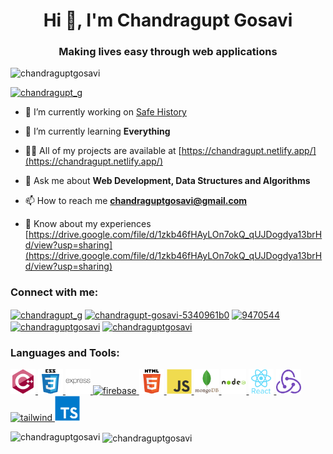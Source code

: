 <h1 align="center">Hi 👋, I'm Chandragupt Gosavi</h1>
<h3 align="center">Making lives easy through web applications</h3>

<p align="left"> <img src="https://komarev.com/ghpvc/?username=chandraguptgosavi&label=Profile%20views&color=0e75b6&style=flat" alt="chandraguptgosavi" /> </p>

<p align="left"> <a href="https://twitter.com/chandragupt_g" target="blank"><img src="https://img.shields.io/twitter/follow/chandragupt_g?logo=twitter&style=for-the-badge" alt="chandragupt_g" /></a> </p>

- 🔭 I’m currently working on [Safe History](https://chrome.google.com/webstore/detail/safe-history/hoakpodbfiokeacfknabolojboamdhdc)

- 🌱 I’m currently learning **Everything**

- 👨‍💻 All of my projects are available at [https://chandragupt.netlify.app/](https://chandragupt.netlify.app/)

- 💬 Ask me about **Web Development, Data Structures and Algorithms**

- 📫 How to reach me **chandraguptgosavi@gmail.com**

- 📄 Know about my experiences [https://drive.google.com/file/d/1zkb46fHAyLOn7okQ_qUJDogdya13brHd/view?usp=sharing](https://drive.google.com/file/d/1zkb46fHAyLOn7okQ_qUJDogdya13brHd/view?usp=sharing)

<h3 align="left">Connect with me:</h3>
<p align="left">
<a href="https://twitter.com/chandragupt_g" target="blank"><img align="center" src="https://raw.githubusercontent.com/rahuldkjain/github-profile-readme-generator/master/src/images/icons/Social/twitter.svg" alt="chandragupt_g" height="30" width="40" /></a>
<a href="https://linkedin.com/in/chandragupt-gosavi-5340961b0" target="blank"><img align="center" src="https://raw.githubusercontent.com/rahuldkjain/github-profile-readme-generator/master/src/images/icons/Social/linked-in-alt.svg" alt="chandragupt-gosavi-5340961b0" height="30" width="40" /></a>
<a href="https://stackoverflow.com/users/9470544" target="blank"><img align="center" src="https://raw.githubusercontent.com/rahuldkjain/github-profile-readme-generator/master/src/images/icons/Social/stack-overflow.svg" alt="9470544" height="30" width="40" /></a>
<a href="https://www.leetcode.com/chandraguptgosavi" target="blank"><img align="center" src="https://raw.githubusercontent.com/rahuldkjain/github-profile-readme-generator/master/src/images/icons/Social/leet-code.svg" alt="chandraguptgosavi" height="30" width="40" /></a>
<a href="https://auth.geeksforgeeks.org/user/chandraguptgosavi" target="blank"><img align="center" src="https://raw.githubusercontent.com/rahuldkjain/github-profile-readme-generator/master/src/images/icons/Social/geeks-for-geeks.svg" alt="chandraguptgosavi" height="30" width="40" /></a>
</p>

<h3 align="left">Languages and Tools:</h3>
<p align="left"> <a href="https://www.w3schools.com/cpp/" target="_blank" rel="noreferrer"> <img src="https://raw.githubusercontent.com/devicons/devicon/master/icons/cplusplus/cplusplus-original.svg" alt="cplusplus" width="40" height="40"/> </a> <a href="https://www.w3schools.com/css/" target="_blank" rel="noreferrer"> <img src="https://raw.githubusercontent.com/devicons/devicon/master/icons/css3/css3-original-wordmark.svg" alt="css3" width="40" height="40"/> </a> <a href="https://expressjs.com" target="_blank" rel="noreferrer"> <img src="https://raw.githubusercontent.com/devicons/devicon/master/icons/express/express-original-wordmark.svg" alt="express" width="40" height="40"/> </a> <a href="https://firebase.google.com/" target="_blank" rel="noreferrer"> <img src="https://www.vectorlogo.zone/logos/firebase/firebase-icon.svg" alt="firebase" width="40" height="40"/> </a> <a href="https://www.w3.org/html/" target="_blank" rel="noreferrer"> <img src="https://raw.githubusercontent.com/devicons/devicon/master/icons/html5/html5-original-wordmark.svg" alt="html5" width="40" height="40"/> </a> <a href="https://developer.mozilla.org/en-US/docs/Web/JavaScript" target="_blank" rel="noreferrer"> <img src="https://raw.githubusercontent.com/devicons/devicon/master/icons/javascript/javascript-original.svg" alt="javascript" width="40" height="40"/> </a> <a href="https://www.mongodb.com/" target="_blank" rel="noreferrer"> <img src="https://raw.githubusercontent.com/devicons/devicon/master/icons/mongodb/mongodb-original-wordmark.svg" alt="mongodb" width="40" height="40"/> </a> <a href="https://nodejs.org" target="_blank" rel="noreferrer"> <img src="https://raw.githubusercontent.com/devicons/devicon/master/icons/nodejs/nodejs-original-wordmark.svg" alt="nodejs" width="40" height="40"/> </a> <a href="https://reactjs.org/" target="_blank" rel="noreferrer"> <img src="https://raw.githubusercontent.com/devicons/devicon/master/icons/react/react-original-wordmark.svg" alt="react" width="40" height="40"/> </a> <a href="https://redux.js.org" target="_blank" rel="noreferrer"> <img src="https://raw.githubusercontent.com/devicons/devicon/master/icons/redux/redux-original.svg" alt="redux" width="40" height="40"/> </a> <a href="https://tailwindcss.com/" target="_blank" rel="noreferrer"> <img src="https://www.vectorlogo.zone/logos/tailwindcss/tailwindcss-icon.svg" alt="tailwind" width="40" height="40"/> </a> <a href="https://www.typescriptlang.org/" target="_blank" rel="noreferrer"> <img src="https://raw.githubusercontent.com/devicons/devicon/master/icons/typescript/typescript-original.svg" alt="typescript" width="40" height="40"/> </a> </p>

<p><img align="left" src="https://github-readme-stats.vercel.app/api/top-langs?username=chandraguptgosavi&show_icons=true&locale=en&layout=compact" alt="chandraguptgosavi" /></p>

<p>&nbsp;<img align="center" src="https://github-readme-stats.vercel.app/api?username=chandraguptgosavi&show_icons=true&locale=en" alt="chandraguptgosavi" /></p>

